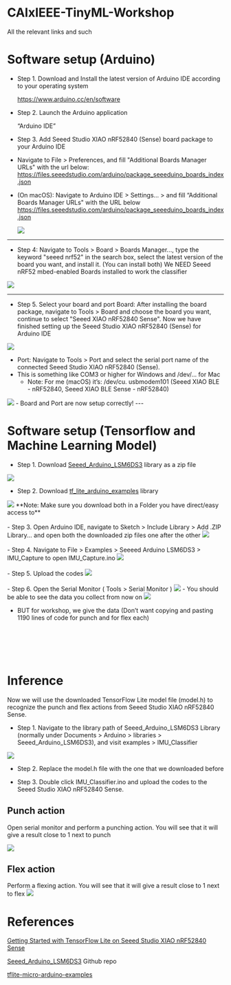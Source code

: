 # CAIxIEEE-TinyML-Workshop
All the relevant links and such

# Software setup (Arduino)

- Step 1. Download and Install the latest version of Arduino IDE according to your operating system

  https://www.arduino.cc/en/software

- Step 2. Launch the Arduino application

  “Arduino IDE”

- Step 3. Add Seeed Studio XIAO nRF52840 (Sense) board package to your Arduino IDE
- Navigate to File > Preferences, and fill "Additional Boards Manager URLs" with the url below:
  https://files.seeedstudio.com/arduino/package_seeeduino_boards_index.json
- (On macOS): Navigate to Arduino IDE > Settings… > and fill “Additional Boards Manager URLs" with the URL below
  https://files.seeedstudio.com/arduino/package_seeeduino_boards_index.json

  <img  src="./images/Arduino_step3.png">

----

- Step 4: Navigate to Tools > Board > Boards Manager..., type the keyword "seeed nrf52" in the search box, select the latest version of the board you want, and install it. (You can install both)
We NEED Seeed nRF52 mbed-enabled Boards installed to work the classifier

<img  src="./images/Arduino_step4.png">

----

- Step 5. Select your board and port
Board: After installing the board package, navigate to Tools > Board and choose the board you want, continue to select "Seeed XIAO nRF52840 Sense". Now we have finished setting up the Seeed Studio XIAO nRF52840 (Sense) for Arduino IDE

<img  src="./images/Arduino_step5.png">

- Port: Navigate to Tools > Port and select the serial port name of the connected Seeed Studio XIAO nRF52840 (Sense). 
- This is something like COM3 or higher for Windows and /dev/… for Mac
  - Note: For me (macOS) it’s:  /dev/cu. usbmodem101 (Seeed XIAO BLE - nRF52840, Seeed XIAO BLE Sense - nRF52840)
<img  src="./images/Arduino_step6.png">
- Board and Port are now setup correctly!
---

# Software setup (Tensorflow and Machine Learning Model)
- Step 1. Download [Seeed_Arduino_LSM6DS3](Seeed_Arduino_LSM6DS3-master.zip) library as a zip file
<img  src="./images/Tf_step1_1.png">

- Step 2. Download [tf_lite_arduino_examples](tflite-micro-arduino-examples-main.zip)
 library

<img  src="./images/Tf_step1_2.png">
**Note: Make sure you download both in a Folder you have direct/easy access to**
<br/><br/> 
- Step 3. Open Arduino IDE, navigate to Sketch > Include Library > Add .ZIP Library... and open both the downloaded zip files one after the other
<img  src="./images/Tf_step2.png">
<br/><br/> 
- Step 4. Navigate to  File > Examples > Seeeed Arduino LSM6DS3 > IMU_Capture  to open IMU_Capture.ino
<img  src="./images/Tf_step3.png">
<br/><br/> 
- Step 5. Upload the codes
<img  src="./images/Tf_step5.png">
<br/><br/> 
- Step 6. Open the Serial Monitor ( Tools >  Serial Monitor )
<img  src="./images/Tf_step6.png">
  - You should be able to see the data you collect from now on

  <img  src="./images/Tf_step7.png">

  - BUT for workshop, we give the data (Don’t want copying and pasting 1190 lines of code for punch and for flex each)

<br/><br/><br/><br/>
# Inference
Now we will use the downloaded TensorFlow Lite model file (model.h) to recognize the punch and flex actions from Seeed Studio XIAO nRF52840 Sense.
- Step 1. Navigate to the library path of Seeed_Arduino_LSM6DS3 Library (normally under Documents > Arduino > libraries > Seeed_Arduino_LSM6DS3), and visit examples > IMU_Classifier

<img  src="./images/inf_1.png">

- Step 2. Replace the model.h file with the one that we downloaded before

- Step 3. Double click IMU_Classifier.ino and upload the codes to the Seeed Studio XIAO nRF52840 Sense.

## Punch action

Open serial monitor and perform a punching action. You will see that it will give a result close to 1 next to punch

<img  src="./images/inf_2.png">

## Flex action

Perform a flexing action. You will see that it will give a result close to 1 next to flex
<img  src="./images/inf_3.png">


# References
[Getting Started with TensorFlow Lite on Seeed Studio XIAO nRF52840 Sense](https://wiki.seeedstudio.com/XIAO-BLE-Sense-TFLite-Getting-Started/)

[Seeed_Arduino_LSM6DS3](https://github.com/Seeed-Studio/Seeed_Arduino_LSM6DS3) Github repo

[tflite-micro-arduino-examples](https://github.com/lakshanthad/tflite-micro-arduino-examples)
